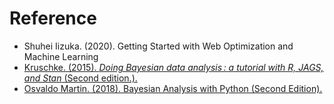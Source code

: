 # Reference
- Shuhei Iizuka. (2020). Getting Started with Web Optimization and Machine Learning
- [Kruschke. (2015). *Doing Bayesian data analysis : a tutorial with R, JAGS, and Stan* (Second edition.).](https://search.library.smu.edu.sg/permalink/65SMU_INST/naremq/alma99317553802601)
- [Osvaldo Martin. (2018). Bayesian Analysis with Python (Second Edition).](https://learning.oreilly.com/library/view/bayesian-analysis-with/9781789341652/)